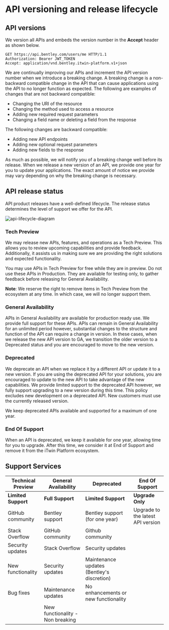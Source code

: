 <!-- Copyright (c) Bentley Systems, Incorporated. All rights reserved.            -->
<!-- See LICENSE in the project root for license terms and full copyright notice. -->

# API versioning and release lifecycle

## API versions

We version all APIs and embeds the version number in the **Accept** header as shown below.

```HTTP
GET https://api.bentley.com/users/me HTTP/1.1
Authorization: Bearer JWT_TOKEN
Accept: application/vnd.bentley.itwin-platform.v1+json

```

We are continually improving our APIs and increment the API version number when we introduce a breaking change. A breaking change is a non-backward compatible change in the API that can cause applications using the API to no longer function as expected. The following are examples of changes that are not backward compatible:

- Changing the URI of the resource
- Changing the method used to access a resource
- Adding new required request parameters
- Changing a field name or deleting a field from the response

The following changes are backward compatible:

- Adding new API endpoints
- Adding new optional request parameters
- Adding new fields to the response

As much as possible, we will notify you of a breaking change well before its release. When we release a new version of an API, we provide one year for you to update your applications. The exact amount of notice we provide may vary depending on why the breaking change is necessary.

## API release status

API product releases have a well-defined lifecycle. The release status determines the level of support we offer for the API.

![api-lifecycle-diagram](/images/API-Lifecycle-complete.jpg)

### Tech Preview

We may release new APIs, features, and operations as a Tech Preview. This allows you to review upcoming capabilities and provide feedback. Additionally, it assists us in making sure we are providing the right solutions and expected functionality.

You may use APIs in Tech Preview for free while they are in preview. Do not use these APIs in Production. They are available for testing only, to gather feedback before releasing for General Availability.

**Note**: We reserve the right to remove items in Tech Preview from the ecosystem at any time. In which case, we will no longer support them.

### General Availability

APIs in General Availability are available for production ready use. We provide full support for these APIs. APIs can remain in General Availability for an unlimited period however, substantial changes to the structure and function of the API can require a change in version. In these cases, when we release the new API version to GA, we transition the older version to a Deprecated status and you are encouraged to move to the new version.

### Deprecated

We deprecate an API when we replace it by a different API or update it to a new version. If you are using the deprecated API for your solutions, you are encouraged to update to the new API to take advantage of the new capabilities. We provide limited support to the deprecated API however, we fully support upgrading to a new version during this time. This policy excludes new development on a deprecated API. New customers must use the currently released version.

We keep deprecated APIs available and supported for a maximum of one year.

### End Of Support

When an API is deprecated, we keep it available for one year, allowing time for you to upgrade. After this time, we consider it at End of Support and remove it from the iTwin Platform ecosystem.

## Support Services

| **Technical Preview** | **General Availability**         | **Deprecated**                             | **End Of Support**                |
| --------------------- | -------------------------------- | ------------------------------------------ | --------------------------------- |
| **Limited Support**   | **Full Support**                 | **Limited Support**                        | **Upgrade Only**                  |
| GitHub community      | Bentley support                  | Bentley support (for one year)             | Upgrade to the latest API version |
| Stack Overflow        | GitHub community                 | Github community                           |                                   |
| Security updates      | Stack Overflow                   | Security updates                           |                                   |
| New functionality     | Security updates                 | Maintenance updates (Bentley's discretion) |                                   |
| Bug fixes             | Maintenance updates              | No enhancements or new functionality       |                                   |
|                       | New functionality - Non breaking |                                            |                                   |

<!-- ## Deprecation Guidelines

As with any software, APIs evolve to provide enhanced capabilities and a better experience for our developers and community. The result of this evolution is that APIs and components may change or be removed. While we strive to avoid breaking changes, there are cases where this is unavoidable. Our team uses the following guidelines to ensure you have the latest information and can adjust accordingly.

**What constitutes a breaking change or a deprecation plan?**

Breaking changes result in a deprecation plan for the affected API. The following descriptions explain what results in a breaking change.

**Breaking Change** – A breaking change is a non-backward compatible change in the API that can cause applications using the API to no longer function as expected. This may include a substantive change to the API, such as a function formatting change, or removing a property from an existing response. Adding new properties or operations in a forward-compatible way does not result in a breaking change. For example, adding a new endpoint or properties to an existing operation.

**Deprecation** – The deprecation of an API occurs when a breaking change has been introduced. An API released with a breaking change is released as a new version resulting in the previous version being deprecated. Additionally, if an API is being removed from the ecosystem, either from non-use or for some other reason, it will include a deprecation plan. In the case of the non-use of an API, the API may be deprecated immediately.

**How are deprecation plans communicated?**

As much as possible, we will provide notice of a breaking change well before its release. When the new version of an API is released, we provide one year for you to update your applications. The exact amount of notice we provide may vary depending on why the breaking change is necessary. The table below provides insight into our current versions, and if deprecation plans are in place, the anticipated date of deprecation.

[insert Support Timeline tables, future] -->
